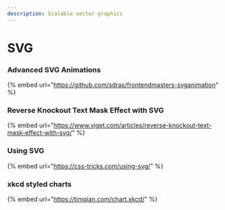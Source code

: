 ```yaml
---
description: Scalable vector graphics
---
```


# SVG

### Advanced SVG Animations

{% embed url="https://github.com/sdras/frontendmasters-svganimation" %}

### Reverse Knockout Text Mask Effect with SVG

{% embed url="https://www.viget.com/articles/reverse-knockout-text-mask-effect-with-svg/" %}

### Using SVG

{% embed url="https://css-tricks.com/using-svg/" %}

### xkcd styled charts

{% embed url="https://timqian.com/chart.xkcd/" %}

